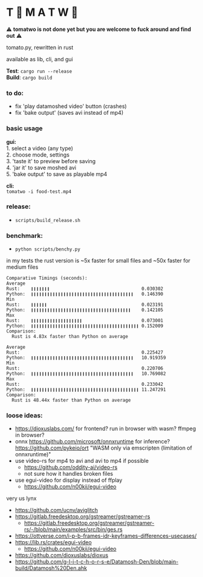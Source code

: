 # T 🍅 M A T W 🍅

⚠ **tomatwo is not done yet but you are welcome to fuck around and find out** ⚠

tomato.py, rewritten in rust

available as lib, cli, and gui

**Test**: `cargo run --release`\
**Build**: `cargo build`

### to do:
- fix 'play datamoshed video' button (crashes)
- fix 'bake output' (saves avi instead of mp4)

### basic usage

**gui:**\
1\. select a video (any type)\
2. choose mode, settings\
3. 'taste it' to preview before saving\
4. 'jar it' to save moshed avi\
5. 'bake output' to save as playable mp4

**cli:**\
`tomatwo -i food-test.mp4`


### release:
- `scripts/build_release.sh`

### benchmark:
- `python scripts/benchy.py`

in my tests the rust version is ~5x faster for small files and ~50x faster for medium files

```
Comparative Timings (seconds):
Average
Rust:    ❙❙❙❙❙❙❙                                  0.030302
Python:  ❙❙❙❙❙❙❙❙❙❙❙❙❙❙❙❙❙❙❙❙❙❙❙❙❙❙❙❙❙❙❙❙❙❙❙❙❙❙   0.146390
Min
Rust:    ❙❙❙❙❙❙                                   0.023191
Python:  ❙❙❙❙❙❙❙❙❙❙❙❙❙❙❙❙❙❙❙❙❙❙❙❙❙❙❙❙❙❙❙❙❙❙❙❙❙    0.142105
Max
Rust:    ❙❙❙❙❙❙❙❙❙❙❙❙❙❙❙❙❙❙❙                      0.073001
Python:  ❙❙❙❙❙❙❙❙❙❙❙❙❙❙❙❙❙❙❙❙❙❙❙❙❙❙❙❙❙❙❙❙❙❙❙❙❙❙❙❙ 0.152009
Comparison:
  Rust is 4.83x faster than Python on average
```

```
Average
Rust:                                             0.225427
Python:  ❙❙❙❙❙❙❙❙❙❙❙❙❙❙❙❙❙❙❙❙❙❙❙❙❙❙❙❙❙❙❙❙❙❙❙❙❙❙   10.919359
Min
Rust:                                             0.220706
Python:  ❙❙❙❙❙❙❙❙❙❙❙❙❙❙❙❙❙❙❙❙❙❙❙❙❙❙❙❙❙❙❙❙❙❙❙❙❙❙   10.769082
Max
Rust:                                             0.233042
Python:  ❙❙❙❙❙❙❙❙❙❙❙❙❙❙❙❙❙❙❙❙❙❙❙❙❙❙❙❙❙❙❙❙❙❙❙❙❙❙❙❙ 11.247291
Comparison:
  Rust is 48.44x faster than Python on average
```

### loose ideas:
- https://dioxuslabs.com/ for frontend?
    run in browser with wasm? ffmpeg in browser?
- onnx https://github.com/microsoft/onnxruntime for inference?
    https://github.com/pykeio/ort
    "WASM only via emscripten (limitation of onnxruntime)"
- use video-rs for mp4 to avi and avi to mp4 if possible
  - https://github.com/oddity-ai/video-rs
  - not sure how it handles broken files
- use egui-video for display instead of ffplay
  - https://github.com/n00kii/egui-video
  


very us lynx
- https://github.com/ucnv/aviglitch
- https://gitlab.freedesktop.org/gstreamer/gstreamer-rs
    - https://gitlab.freedesktop.org/gstreamer/gstreamer-rs/-/blob/main/examples/src/bin/ges.rs
- https://ottverse.com/i-p-b-frames-idr-keyframes-differences-usecases/
- https://lib.rs/crates/egui-video
    - https://github.com/n00kii/egui-video
- https://github.com/dioxuslabs/dioxus
- https://github.com/g-l-i-t-c-h-o-r-s-e/Datamosh-Den/blob/main-build/Datamosh%20Den.ahk